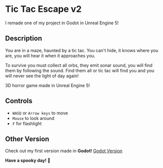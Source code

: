 # Tic Tac Escape v2
I remade one of my project in Godot in Unreal Engine 5!

## Description
You are in a maze, haunted by a tic tac. You can't hide, it knows where you are, you will hear it when it approaches you. 

To survive you must collect all orbs, they emit sonar sound, you will find them by following the sound. Find them all or tic tac will find you and you will never see the light of day again!

3D horror game made in Unreal Engine 5!

## Controls
- `WASD` or `Arrow keys` to move
- `Mouse` to look around
- `F` for flashlight

## Other Version
Check out my first version made in **Godot!** [Godot Version](https://github.com/Nartynka/Tic-Tac-Escape)

**Have a spooky day! 👻**

